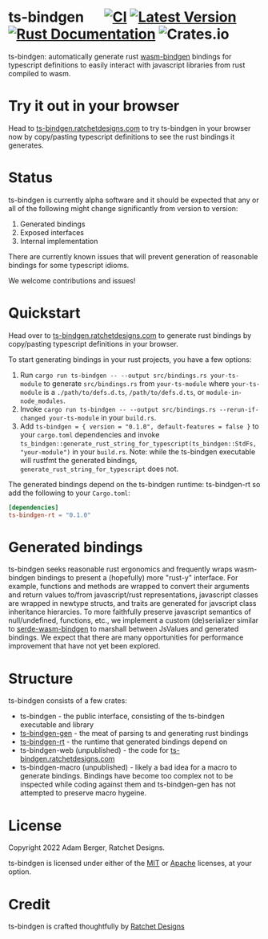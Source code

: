 # ts-bindgen &emsp; [![CI](https://github.com/ratchetdesigns/ts-bindgen/actions/workflows/ci.yml/badge.svg)](https://github.com/ratchetdesigns/ts-bindgen/actions/workflows/ci.yml) [![Latest Version](https://img.shields.io/crates/v/ts-bindgen.svg)](https://crates.io/crates/ts-bindgen) [![Rust Documentation](https://docs.rs/ts-bindgen/badge.svg)](https://docs.rs/ts-bindgen) ![Crates.io](https://img.shields.io/crates/l/ts-bindgen)

ts-bindgen: automatically generate rust [wasm-bindgen](https://rustwasm.github.io/docs/wasm-bindgen/) bindings for typescript definitions to easily interact with javascript libraries from rust compiled to wasm.

# Try it out in your browser

Head to [ts-bindgen.ratchetdesigns.com](https://ts-bindgen.ratchetdesigns.com) to try ts-bindgen in your browser now by copy/pasting typescript definitions to see the rust bindings it generates.

# Status

ts-bindgen is currently alpha software and it should be expected that any or all of the following might change significantly from version to version:
1. Generated bindings
2. Exposed interfaces
3. Internal implementation

There are currently known issues that will prevent generation of reasonable bindings for some typescript idioms.

We welcome contributions and issues!

# Quickstart

Head over to [ts-bindgen.ratchetdesigns.com](https://ts-bindgen.ratchetdesigns.com) to generate rust bindings by copy/pasting typescript definitions in your browser.

To start generating bindings in your rust projects, you have a few options:

1. Run `cargo run ts-bindgen -- --output src/bindings.rs your-ts-module` to generate `src/bindings.rs` from `your-ts-module` where `your-ts-module` is a `./path/to/defs.d.ts`, `/path/to/defs.d.ts`, or `module-in-node_modules`.
2. Invoke `cargo run ts-bindgen -- --output src/bindings.rs --rerun-if-changed your-ts-module` in your `build.rs`.
3. Add `ts-bindgen = { version = "0.1.0", default-features = false }` to your `cargo.toml` dependencies and invoke `ts_bindgen::generate_rust_string_for_typescript(ts_bindgen::StdFs, "your-module")` in your `build.rs`. Note: while the ts-bindgen executable will rustfmt the generated bindings, `generate_rust_string_for_typescript` does not.

The generated bindings depend on the ts-bindgen runtime: ts-bindgen-rt so add the following to your `Cargo.toml`:

```toml
[dependencies]
ts-bindgen-rt = "0.1.0"
```

# Generated bindings

ts-bindgen seeks reasonable rust ergonomics and frequently wraps wasm-bindgen bindings to present a (hopefully) more "rust-y" interface.
For example, functions and methods are wrapped to convert their arguments and return values to/from javascript/rust representations, javascript classes are wrapped in newtype structs, and traits are generated for javscript class inheritance hierarcies.
To more faithfully preserve javascript semantics of null/undefined, functions, etc., we implement a custom (de)serializer similar to [serde-wasm-bindgen](https://github.com/cloudflare/serde-wasm-bindgen) to marshall between JsValues and generated bindings.
We expect that there are many opportunities for performance improvement that have not yet been explored.

# Structure

ts-bindgen consists of a few crates:
 - ts-bindgen - the public interface, consisting of the ts-bindgen executable and library
 - [ts-bindgen-gen](https://github.com/ratchetdesigns/ts-bindgen/tree/master/ts-bindgen-gen/README.md) - the meat of parsing ts and generating rust bindings
 - [ts-bindgen-rt](https://github.com/ratchetdesigns/ts-bindgen/tree/master/ts-bindgen-rt/README.md) - the runtime that generated bindings depend on
 - ts-bindgen-web (unpublished) - the code for [ts-bindgen.ratchetdesigns.com](https://ts-bindgen.ratchetdesigns.com)
 - ts-bindgen-macro (unpublished) - likely a bad idea for a macro to generate bindings. Bindings have become too complex not to be inspected while coding against them and ts-bindgen-gen has not attempted to preserve macro hygeine.

# License

Copyright 2022 Adam Berger, Ratchet Designs.

ts-bindgen is licensed under either of the [MIT](https://github.com/ratchetdesigns/ts-bindgen/blob/master/LICENSE-MIT) or [Apache](https://github.com/ratchetdesigns/ts-bindgen/blob/master/LICENSE-APACHE) licenses, at your option.

# Credit

ts-bindgen is crafted thoughtfully by [Ratchet Designs](https://ratchetdesigns.com)
